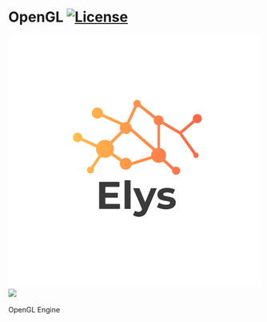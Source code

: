 # OpenGL [![License](https://img.shields.io/github/license/Cirex02727/Elys.svg)](https://github.com/Cirex02727/OpenGL/blob/master/LICENSE)

![OpenGL](./Resources/Branding/Logo.svg)
<image src="./Resources/Branding/Logo.svg">

OpenGL Engine
